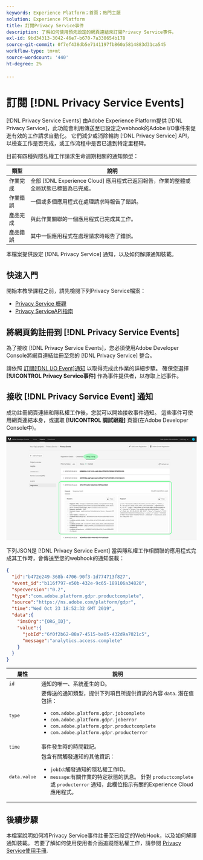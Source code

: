 ```yaml
---
keywords: Experience Platform；首頁；熱門主題
solution: Experience Platform
title: 訂閱Privacy Service事件
description: 了解如何使用預先設定的網頁連結來訂閱Privacy Service事件。
exl-id: 9bd34313-3042-46e7-b670-7a330654b178
source-git-commit: 0f7ef438db5e7141197fb860a5814883d31ca545
workflow-type: tm+mt
source-wordcount: '440'
ht-degree: 2%

---
```


# 訂閱 [!DNL Privacy Service Events]

[!DNL Privacy Service Events] 由Adobe Experience Platform提供 [!DNL Privacy Service]，此功能會利用傳送至已設定之webhook的Adobe I/O事件來促進有效的工作請求自動化。 它們減少或消除輪詢 [!DNL Privacy Service] API，以檢查工作是否完成，或工作流程中是否已達到特定里程碑。

目前有四種與隱私權工作請求生命週期相關的通知類型：

| 類型 | 說明 |
| --- | --- |
| 作業完成 | 全部 [!DNL Experience Cloud] 應用程式已返回報告，作業的整體或全局狀態已標籤為已完成。 |
| 作業錯誤 | 一個或多個應用程式在處理請求時報告了錯誤。 |
| 產品完成 | 與此作業關聯的一個應用程式已完成其工作。 |
| 產品錯誤 | 其中一個應用程式在處理請求時報告了錯誤。 |

本檔案提供設定 [!DNL Privacy Service] 通知，以及如何解譯通知裝載。

## 快速入門

開始本教學課程之前，請先檢閱下列Privacy Service檔案：

* [Privacy Service 概觀](./home.md)
* [Privacy ServiceAPI指南](./api/overview.md)

## 將網頁鈎註冊到 [!DNL Privacy Service Events]

為了接收 [!DNL Privacy Service Events]，您必須使用Adobe Developer Console將網頁連結註冊至您的 [!DNL Privacy Service] 整合。

請依照 [訂閱[!DNL I/O Event]通知](../observability/alerts/subscribe.md) 以取得完成此作業的詳細步驟。 確保您選擇 **[!UICONTROL Privacy Service事件]** 作為事件提供者，以存取上述事件。

## 接收 [!DNL Privacy Service Event] 通知

成功註冊網頁連結和隱私權工作後，您就可以開始接收事件通知。 這些事件可使用網頁連結本身，或選取 **[!UICONTROL 調試跟蹤]** 頁簽(在Adobe Developer Console中)。

![](images/privacy-events/debug-tracing.png)

下列JSON是 [!DNL Privacy Service Event] 當與隱私權工作相關聯的應用程式完成其工作時，會傳送至您的webhook的通知裝載：

```json
{
  "id":"b472e249-368b-4706-90f3-1d774713f827",
  "event_id":"b116f797-e50b-432e-9c65-189106a34820",
  "specversion":"0.2",
  "type":"com.adobe.platform.gdpr.productcomplete",
  "source":"https://ns.adobe.com/platform/gdpr",
  "time":"Wed Oct 23 18:52:32 GMT 2019",
  "data":{
    "imsOrg":"{ORG_ID}",
    "value":{
      "jobId":"6f0f2b62-88a7-4515-ba05-432d9a7021c5",
      "message":"analytics.access.complete"
    }
  }
}
```

| 屬性 | 說明 |
| --- | --- |
| `id` | 通知的唯一、系統產生的ID。 |
| `type` | 要傳送的通知類型，提供下列項目所提供資訊的內容 `data`. 潛在值包括： <ul><li>`com.adobe.platform.gdpr.jobcomplete`</li><li>`com.adobe.platform.gdpr.joberror`</li><li>`com.adobe.platform.gdpr.productcomplete`</li><li>`com.adobe.platform.gdpr.producterror`</li></ul> |
| `time` | 事件發生時的時間戳記。 |
| `data.value` | 包含有關觸發通知的其他資訊： <ul><li>`jobId`:觸發通知的隱私權工作ID。</li><li>`message`:有關作業的特定狀態的訊息。 針對 `productcomplete` 或 `producterror` 通知，此欄位指示有關的Experience Cloud應用程式。</li></ul> |

## 後續步驟

本檔案說明如何將Privacy Service事件註冊至已設定的WebHook，以及如何解譯通知裝載。 若要了解如何使用使用者介面追蹤隱私權工作，請參閱 [Privacy Service使用手冊](./ui/user-guide.md).
